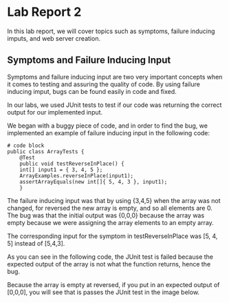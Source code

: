 # Lab Report 2  

In this lab report, we will cover topics such as symptoms, failure inducing imputs, and web server creation.   

## Symptoms and Failure Inducing Input  

Symptoms and failure inducing input are two very important concepts when it comes to testing and assuring the quality of code. By using failure inducing imput, bugs can be found easily in code and fixed.   

In our labs, we used JUnit tests to test if our code was returning the correct output for our implemented input.   

We began with a buggy piece of code, and in order to find the bug, we implemented an example of failure inducing input in the following code:   

```
# code block
public class ArrayTests {
	@Test 
	public void testReverseInPlace() {
    int[] input1 = { 3, 4, 5 };
    ArrayExamples.reverseInPlace(input1);
    assertArrayEquals(new int[]{ 5, 4, 3 }, input1);
	}
```
  
The failure inducing input was that by using {3,4,5} when the array was not changed, for reversed the new array is empty, and so all elements are 0. The bug was that the initial output was {0,0,0} because the array was empty because we were assigning the array elements to an empty array.   

The corresponding input for the symptom in testReverseInPlace was [5, 4, 5] instead of [5,4,3].  

As you can see in the following code, the JUnit test is failed because the expected output of the array is not what the function returns, hence the bug.  

Because the array is empty at reversed, if you put in an expected output of [0,0,0], you will see that is passes the JUnit test in the image below.   


